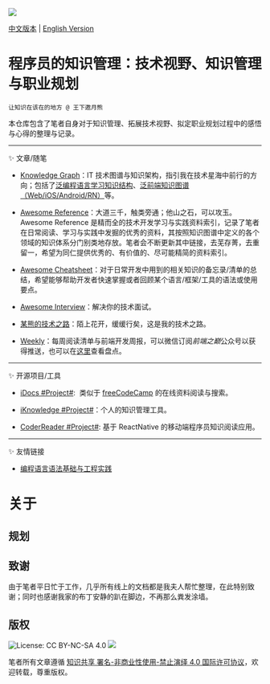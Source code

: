 ![](https://2dhnizrxqvv1awj231eodql1-wpengine.netdna-ssl.com/wp-content/uploads/2017/04/How-to-Photograph-The-Milky-Way.jpg)

[中文版本]() | [English Version]()

# 程序员的知识管理：技术视野、知识管理与职业规划

`让知识在该在的地方 @ 王下邀月熊`

本仓库包含了笔者自身对于知识管理、拓展技术视野、拟定职业规划过程中的感悟与心得的整理与记录。

---

✨ 文章/随笔

* [Knowledge Graph](https://parg.co/UHY)：IT 技术图谱与知识架构，指引我在技术星海中前行的方向；包括了[泛编程语言学习知识结构](https://parg.co/bt0)、[泛前端知识图谱（Web/iOS/Android/RN）](https://parg.co/UHm)等。

* [Awesome Reference](https://parg.co/b4z)：大道三千，触类旁通；他山之石，可以攻玉。Awesome Reference 是精而全的技术开发学习与实践资料索引，记录了笔者在日常阅读、学习与实践中发掘的优秀的资料，其按照知识图谱中定义的各个领域的知识体系分门别类地存放。笔者会不断更新其中链接，去芜存菁，去重留一，希望为同仁提供优秀的、有价值的、尽可能精简的资料索引。

* [Awesome Cheatsheet](https://github.com/wxyyxc1992/Coder-Knowledge-Management/blob/master/Awesome-CheatSheet/README.md)：对于日常开发中用到的相关知识的备忘录/清单的总结，希望能够帮助开发者快速掌握或者回顾某个语言/框架/工具的语法或使用要点。

* [Awesome Interview](https://parg.co/UHA)：解决你的技术面试。

* [某熊的技术之路](https://parg.co/UHd)：陌上花开，缓缓行矣，这是我的技术之路。

* [Weekly](https://parg.co/UHG)：每周阅读清单与前端开发周报，可以微信订阅*前端之巅*公众号以获得推送，也可以在[这里](https://parg.co/UHo)查看盘点。

---

✨ 开源项目/工具

* [iDocs #Project#](https://github.com/wxyyxc1992/Coder-Knowledge-Management/tree/master/OpenSource/iDocs):  类似于 [freeCodeCamp](guide.freecodecamp.org/agile) 的在线资料阅读与搜索。

- [iKnowledge #Project#](https://github.com/wxyyxc1992/Coder-Knowledge-Management/tree/master/OpenSource/iDocs)：个人的知识管理工具。

- [CoderReader #Project#](https://github.com/wxyyxc1992/Coder-Knowledge-Management/tree/master/OpenSource/CoderReader): 基于 ReactNative 的移动端程序员知识阅读应用。

---

✨ 友情链接

* [编程语言语法基础与工程实践](https://github.com/wxyyxc1992/Domain-of-ProgrammingLanguage)

# 关于

## 规划

## 致谢

由于笔者平日忙于工作，几乎所有线上的文档都是我夫人帮忙整理，在此特别致谢；同时也感谢我家的布丁安静的趴在脚边，不再那么粪发涂墙。

## 版权

![License: CC BY-NC-SA 4.0](https://img.shields.io/badge/License-CC%20BY--NC--SA%204.0-lightgrey.svg) ![](https://parg.co/bDm)

笔者所有文章遵循 [知识共享 署名-非商业性使用-禁止演绎 4.0 国际许可协议](https://creativecommons.org/licenses/by-nc-nd/4.0/deed.zh)，欢迎转载，尊重版权。
